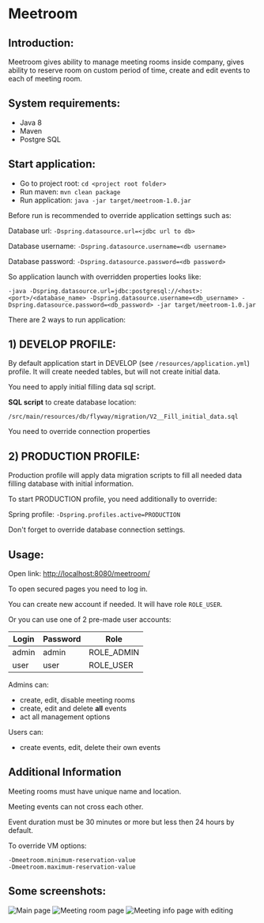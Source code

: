 # Meetroom 

## Introduction:

Meetroom gives ability to manage meeting rooms inside company,
gives ability to reserve room on custom period of time, create and edit events to each of meeting room.

## System requirements:

- Java 8
- Maven
- Postgre SQL

## Start application:

- Go to project root: `cd <project root folder>`
- Run maven: `mvn clean package`
- Run application: `java -jar target/meetroom-1.0.jar`

Before run is recommended to override application settings such as:

Database url: `-Dspring.datasource.url=<jdbc url to db>`

Database username: `-Dspring.datasource.username=<db username>`

Database password: `-Dspring.datasource.password=<db password>`

So application launch with overridden properties looks like:

```
-java -Dspring.datasource.url=jdbc:postgresql://<host>:<port>/<database_name> -Dspring.datasource.username=<db_username> -Dspring.datasource.password=<db_password> -jar target/meetroom-1.0.jar
```

 

There are 2 ways to run application:

## 1) DEVELOP PROFILE:

By default application start in DEVELOP (see `/resources/application.yml`) profile. It will create needed tables, but will not create initial data. 

You need to apply initial filling data sql script.

**SQL script** to create database location:

```
/src/main/resources/db/flyway/migration/V2__Fill_initial_data.sql
```

You need to override connection properties

## 2) PRODUCTION PROFILE:

Production profile will apply data migration scripts to fill all needed data filling database with initial information.

To start PRODUCTION profile, you need additionally to override:

Spring profile: `-Dspring.profiles.active=PRODUCTION`

Don't forget to override database connection settings.

## Usage:

Open link: [http://localhost:8080/meetroom/](http://localhost:8080/meetroom/)

To open secured pages you need to log in.

You can create new account if needed. It will have role `ROLE_USER`.

Or you can use one of 2 pre-made user accounts:

| Login | Password | Role       |
| ----- | -------- | ---------- |
| admin | admin    | ROLE_ADMIN |
| user  | user     | ROLE_USER  |

Admins can:

- create, edit, disable meeting rooms
- create, edit and delete **all** events
- act all management options

Users can:

- create events, edit, delete their own events



## Additional Information

Meeting rooms must have unique name and location.

Meeting events can not cross each other.

Event duration must be 30 minutes or more but less then 24 hours by default.

To override VM options:

```
-Dmeetroom.minimum-reservation-value
-Dmeetroom.maximum-reservation-value
```

## Some screenshots:

![Main page](https://i.postimg.cc/V6tKLXw8/image.png)
![Meeting room page](https://i.postimg.cc/CKTBp8cD/image.png)
![Meeting info page with editing](https://i.postimg.cc/hth6RzXS/image.png)
